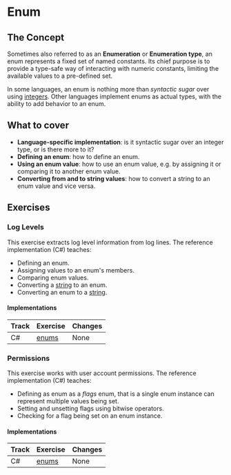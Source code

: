 # Enum

## The Concept

Sometimes also referred to as an **Enumeration** or **Enumeration type**, an enum represents a fixed set of named constants. Its chief purpose is to provide a type-safe way of interacting with numeric constants, limiting the available values to a pre-defined set.

In some languages, an enum is nothing more than _syntactic sugar_ over using [integers][type-integer]. Other languages implement enums as actual types, with the ability to add behavior to an enum.

## What to cover

- **Language-specific implementation**: is it syntactic sugar over an integer type, or is there more to it?
- **Defining an enum**: how to define an enum.
- **Using an enum value**: how to use an enum value, e.g. by assigning it or comparing it to another enum value.
- **Converting from and to string values**: how to convert a string to an enum value and vice versa.

## Exercises

### Log Levels

This exercise extracts log level information from log lines. The reference implementation (C#) teaches:

- Defining an enum.
- Assigning values to an enum's members.
- Comparing enum values.
- Converting a [string][type-string] to an enum.
- Converting an enum to a [string][type-string].

#### Implementations

| Track | Exercise                       | Changes |
| ----- | ------------------------------ | ------- |
| C#    | [enums][implementation-csharp] | None    |

### Permissions

This exercise works with user account permissions. The reference implementation (C#) teaches:

- Defining as enum as a _flags_ enum, that is a single enum instance can represent multiple values being set.
- Setting and unsetting flags using bitwise operators.
- Checking for a flag being set on an enum instance.

#### Implementations

| Track | Exercise                                | Changes |
| ----- | --------------------------------------- | ------- |
| C#    | [enums][implementation-csharp-advanced] | None    |

[type-integer]: ./integer.md
[type-string]: ./string.md
[implementation-csharp]: ../../languages/csharp/exercises/concept/enums/.docs/introduction.md
[implementation-csharp-advanced]: ../../languages/csharp/exercises/concept/flag-enums/.docs/introduction.md
